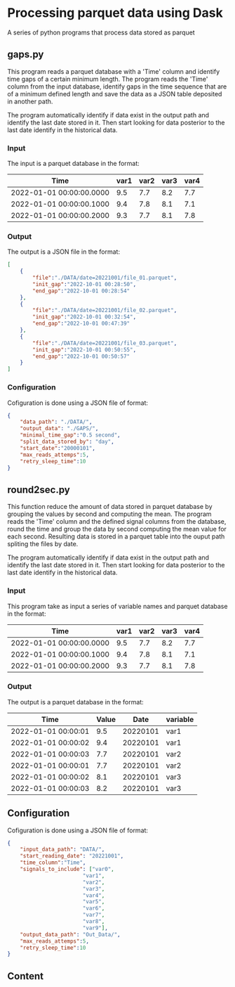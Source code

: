 # Processing parquet data using Dask

A series of python programs that process data stored as parquet

## gaps.py
This program reads a parquet database with a 'Time' column and identify time gaps of a certain minimum length. The program reads the 'Time' column from the input database, identify gaps in the time sequence that are of a minimum defined length and save the data as a JSON table deposited in another path.

The program automatically identify if data exist in the output path and identify the last date stored in it. Then start looking for data posterior to the last date identify in the historical data.

### Input
The input is a parquet database in the format:

| Time                     | var1  | var2  | var3  | var4   |
|--------------------------| ----- | ----- | ----- | ------ |
| 2022-01-01 00:00:00.0000 |  9.5  |  7.7  |  8.2  |   7.7  |
| 2022-01-01 00:00:00.1000 |  9.4  |  7.8  |  8.1  |   7.1  |
| 2022-01-01 00:00:00.2000 |  9.3  |  7.7  |  8.1  |   7.8  |

### Output
The output is a JSON file in the format:

```json
[
    {
        "file":"./DATA/date=20221001/file_01.parquet",
        "init_gap":"2022-10-01 00:28:50",
        "end_gap":"2022-10-01 00:28:54"
    },
    {
        "file":"./DATA/date=20221001/file_02.parquet",
        "init_gap":"2022-10-01 00:32:54",
        "end_gap":"2022-10-01 00:47:39"
    },
    {
        "file":"./DATA/date=20221001/file_03.parquet",
        "init_gap":"2022-10-01 00:50:55",
        "end_gap":"2022-10-01 00:50:57"
    }
]
```

### Configuration
Cofiguration is done using a JSON file of format:

```json
{
    "data_path": "./DATA/",
    "output_data": "./GAPS/",
    "minimal_time_gap":"0.5 second",
    "split_data_stored_by": "day",
    "start_date":"20000101",
    "max_reads_attemps":5,
    "retry_sleep_time":10
}
```

## round2sec.py
This function reduce the amount of data stored in  parquet database by grouping the values by second and computing the mean. The program reads the 'Time' column and the defined signal columns from the database, round the time and group the data by second computing the mean value for each second. Resulting data is stored in a parquet table into the ouput path spliting the files by date.

The program automatically identify if data exist in the output path and identify the last date stored in it. Then start looking for data posterior to the last date identify in the historical data.

### Input
This program take as input a series of variable names and parquet database in the format:

| Time                     | var1  | var2  | var3  | var4   |
|--------------------------| ----- | ----- | ----- | ------ |
| 2022-01-01 00:00:00.0000 |  9.5  |  7.7  |  8.2  |   7.7  |
| 2022-01-01 00:00:00.1000 |  9.4  |  7.8  |  8.1  |   7.1  |
| 2022-01-01 00:00:00.2000 |  9.3  |  7.7  |  8.1  |   7.8  |

### Output
The output is a parquet database in the format:

| Time                | Value  | Date     | variable  |
|---------------------|--------|----------| --------- |
| 2022-01-01 00:00:01 | 9.5    | 20220101 |  var1     |
| 2022-01-01 00:00:02 | 9.4    | 20220101 |  var1     |
| 2022-01-01 00:00:03 | 7.7    | 20220101 |  var2     |
| 2022-01-01 00:00:01 | 7.7    | 20220101 |  var2     |
| 2022-01-01 00:00:02 | 8.1    | 20220101 |  var3     |
| 2022-01-01 00:00:03 | 8.2    | 20220101 |  var3     |

## Configuration
Cofiguration is done using a JSON file of format:
```json
{
    "input_data_path": "DATA/",
    "start_reading_date": "20221001",
    "time_column":"Time",
    "signals_to_include": ["var0",
                        "var1", 
                        "var2", 
                        "var3", 
                        "var4", 
                        "var5", 
                        "var6", 
                        "var7", 
                        "var8", 
                        "var9"],
    "output_data_path": "Out_Data/",
    "max_reads_attemps":5,
    "retry_sleep_time":10
}
```

## Content

